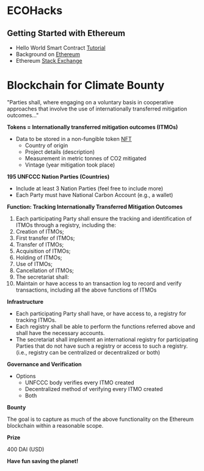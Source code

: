 # ECOHacks

## Getting Started with Ethereum
- Hello World Smart Contract [Tutorial](https://www.ethereum.org/greeter)
- Background on [Ethereum](https://docs.ethhub.io/ethereum-basics/what-is-ethereum/)
- Ethereum [Stack Exchange](https://ethereum.stackexchange.com)

# Blockchain for Climate Bounty

&quot;Parties shall, where engaging on a voluntary basis in cooperative approaches that involve the use of internationally transferred mitigation outcomes...&quot;

**Tokens = Internationally transferred mitigation outcomes (ITMOs)**

- Data to be stored in a non-fungible token [NFT](http://erc721.org)
  - Country of origin
  - Project details (description)
  - Measurement in metric tonnes of CO2 mitigated
  - Vintage (year mitigation took place)

**195 UNFCCC Nation Parties (Countries)**

- Include at least 3 Nation Parties (feel free to include more)
- Each Party must have National Carbon Account (e.g., a wallet)

**Function: Tracking Internationally Transferred Mitigation Outcomes**

1. Each participating Party shall ensure the tracking and identification of ITMOs through a registry, including the:
  1. Creation of ITMOs;
  2. First transfer of ITMOs;
  3. Transfer of ITMOs;
  4. Acquisition of ITMOs;
  5. Holding of ITMOs;
  6. Use of ITMOs;
  7. Cancellation of ITMOs;
2. The secretariat shall:
  1. Maintain or have access to an transaction log to record and verify transactions, including all the above functions of ITMOs

**Infrastructure**

- Each participating Party shall have, or have access to, a registry for tracking ITMOs.
- Each registry shall be able to perform the functions referred above and shall have the necessary accounts.
- The secretariat shall implement an international registry for participating Parties that do not have such a registry or access to such a registry. (i.e., registry can be centralized or decentralized or both)

**Governance and Verification**

- Options
  - UNFCCC body verifies every ITMO created
  - Decentralized method of verifying every ITMO created
  - Both
  
**Bounty**
  
 The goal is to capture as much of the above functionality on the Ethereum blockchain within a reasonable scope. 
  
**Prize**
  
  400 DAI (USD)
  
**Have fun saving the planet!**
